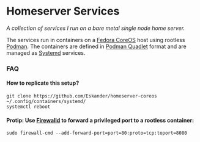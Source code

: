 # Homeserver Services

_A collection of services I run on a bare metal single node home server._

The services run in containers on a [Fedora CoreOS](https://fedoraproject.org/coreos/) host using rootless [Podman](https://podman.io/). The containers are defined in [Podman Quadlet](https://docs.podman.io/en/stable/markdown/podman-systemd.unit.5.html) format and are managed as [Systemd](https://systemd.io/) services.

### FAQ

#### How to replicate this setup?
```
git clone https://github.com/Eskander/homeserver-coreos ~/.config/containers/systemd/
systemctl reboot
```

#### Protip: Use [Firewalld](https://firewalld.org/) to forward a privileged port to a rootless container:
```
sudo firewall-cmd --add-forward-port=port=80:proto=tcp:toport=8080
```
